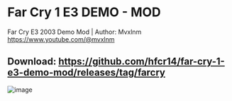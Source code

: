 # Far Cry 1 E3 DEMO - MOD
Far Cry E3 2003 Demo Mod | Author: Mvxlnm https://www.youtube.com/@mvxlnm
## Download: https://github.com/hfcr14/far-cry-1-e3-demo-mod/releases/tag/farcry
![image](https://github.com/user-attachments/assets/627950ef-346a-4da3-9a7d-5f4646af9550)
